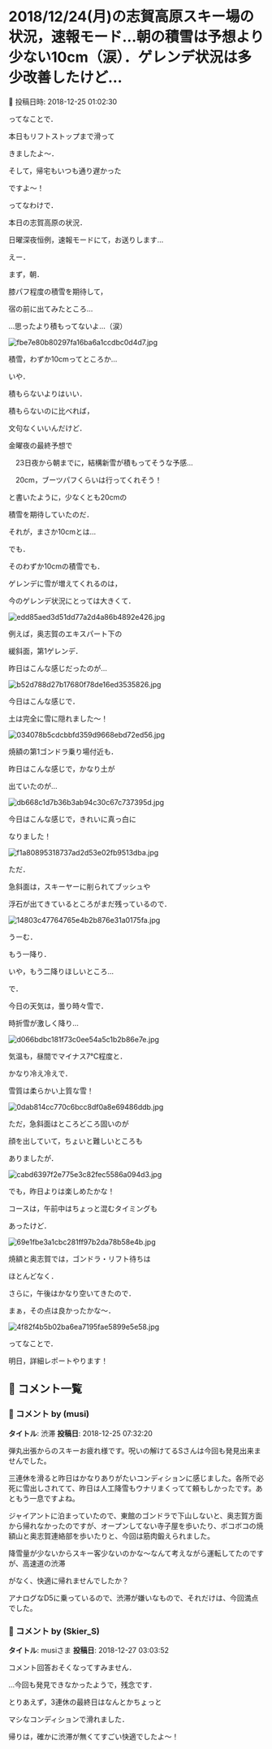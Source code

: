 # 2018/12/24(月)の志賀高原スキー場の状況，速報モード…朝の積雪は予想より少ない10cm（涙）．ゲレンデ状況は多少改善したけど…

📅 投稿日時: 2018-12-25 01:02:30

ってなことで．


本日もリフトストップまで滑って


きましたよ～．


そして，帰宅もいつも通り遅かった


ですよ～！





ってなわけで．


本日の志賀高原の状況．


日曜深夜恒例，速報モードにて，お送りします…





えー．


まず，朝．


膝パフ程度の積雪を期待して，


宿の前に出てみたところ…


…思ったより積もってないよ…（涙）




![fbe7e80b80297fa16ba6a1ccdbc0d4d7.jpg](images/fbe7e80b80297fa16ba6a1ccdbc0d4d7.jpg)




積雪，わずか10cmってところか…





いや．


積もらないよりはいい．


積もらないのに比べれば，


文句なくいいんだけど．





金曜夜の最終予想で


　23日夜から朝までに，結構新雪が積もってそうな予感…


　20cm，ブーツパフくらいは行ってくれそう！


と書いたように，少なくとも20cmの


積雪を期待していたのだ．


それが，まさか10cmとは…





でも．


そのわずか10cmの積雪でも．


ゲレンデに雪が増えてくれるのは，


今のゲレンデ状況にとっては大きくて．




![edd85aed3d51dd77a2d4a86b4892e426.jpg](images/edd85aed3d51dd77a2d4a86b4892e426.jpg)







例えば，奥志賀のエキスパート下の


緩斜面，第1ゲレンデ．


昨日はこんな感じだったのが…




![b52d788d27b17680f78de16ed3535826.jpg](images/b52d788d27b17680f78de16ed3535826.jpg)




今日はこんな感じで．


土は完全に雪に隠れました～！




![034078b5cdcbbfd359d9668ebd72ed56.jpg](images/034078b5cdcbbfd359d9668ebd72ed56.jpg)







焼額の第1ゴンドラ乗り場付近も．


昨日はこんな感じで，かなり土が


出ていたのが…




![db668c1d7b36b3ab94c30c67c737395d.jpg](images/db668c1d7b36b3ab94c30c67c737395d.jpg)




今日はこんな感じで，きれいに真っ白に


なりました！




![f1a80895318737ad2d53e02fb9513dba.jpg](images/f1a80895318737ad2d53e02fb9513dba.jpg)







ただ．


急斜面は，スキーヤーに削られてブッシュや


浮石が出てきているところがまだ残っているので．




![14803c47764765e4b2b876e31a0175fa.jpg](images/14803c47764765e4b2b876e31a0175fa.jpg)




うーむ．


もう一降り．


いや，もう二降りほしいところ…





で．


今日の天気は，曇り時々雪で．


時折雪が激しく降り…




![d066bdbc181f73c0ee54a5c1b2b86e7e.jpg](images/d066bdbc181f73c0ee54a5c1b2b86e7e.jpg)




気温も，昼間でマイナス7℃程度と．


かなり冷え冷えで．


雪質は柔らかい上質な雪！




![0dab814cc770c6bcc8df0a8e69486ddb.jpg](images/0dab814cc770c6bcc8df0a8e69486ddb.jpg)







ただ，急斜面はところどころ固いのが


顔を出していて，ちょいと難しいところも


ありましたが．




![cabd6397f2e775e3c82fec5586a094d3.jpg](images/cabd6397f2e775e3c82fec5586a094d3.jpg)




でも，昨日よりは楽しめたかな！





コースは，午前中はちょっと混むタイミングも


あったけど．




![69e1fbe3a1cbc281ff97b2da78b58e4b.jpg](images/69e1fbe3a1cbc281ff97b2da78b58e4b.jpg)




焼額と奥志賀では，ゴンドラ・リフト待ちは


ほとんどなく．


さらに，午後はかなり空いてきたので．


まぁ，その点は良かったかな～．




![4f82f4b5b02ba6ea7195fae5899e5e58.jpg](images/4f82f4b5b02ba6ea7195fae5899e5e58.jpg)







ってなことで．


明日，詳細レポートやります！

## 💬 コメント一覧

### 💬 コメント by (musi)
**タイトル**: 渋滞
**投稿日**: 2018-12-25 07:32:20

弾丸出張からのスキーお疲れ様です。呪いの解けてるSさんは今回も発見出来ませんでした。

三連休を滑ると昨日はかなりありがたいコンディションに感じました。各所で必死に雪出しされてて、昨日は人工降雪もウナリまくってて頼もしかったです。あともう一息ですよね。

ジャイアントに泊まっていたので、東館のゴンドラで下山しないと、奥志賀方面から帰れなかったのですが、オープンしてない寺子屋を歩いたり、ボコボコの焼額山と奥志賀連絡部を歩いたりと、今回は筋肉鍛えられました。

降雪量が少ないからスキー客少ないのかな〜なんて考えながら運転してたのですが、高速道の渋滞

がなく、快適に帰れませんでしたか？

アナログなD5に乗っているので、渋滞が嫌いなもので、それだけは、今回満点でした。

### 💬 コメント by (Skier_S)
**タイトル**: musiさま
**投稿日**: 2018-12-27 03:03:52

コメント回答おそくなってすみません．

…今回も発見できなかったようで，残念です．

とりあえず，3連休の最終日はなんとかちょっと

マシなコンディションで滑れました．

帰りは，確かに渋滞が無くてすごい快適でしたよ～！

